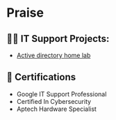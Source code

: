 <h1>Praise 

<h2>👨‍💻 IT Support Projects:</h2>

  - [Active directory home lab](https://github.com/PraiseOdu/ActiveDirectoryBasics/tree/main)


<h2>📃 Certifications</h2>

- Google IT Support Professional
- Certified In Cybersecurity 
- Aptech Hardware Specialist







